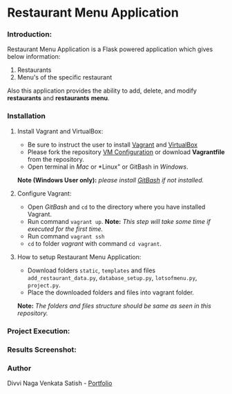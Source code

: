 # Restaurant Menu Application

### Introduction:

Restaurant Menu Application is a Flask powered application which gives below information:
   1. Restaurants
   2. Menu's of the specific restaurant

Also this application provides the ability to add, delete, and modify **restaurants** and **restaurants** **menu**.

### Installation

1. Install Vagrant and VirtualBox:
    - Be sure to instruct the user to install [Vagrant](https://www.vagrantup.com/downloads.html) and [VirtualBox](https://www.virtualbox.org/wiki/Downloads)
    - Please fork the repository [VM Configuration](https://github.com/SatishDivvi/fullstack-nanodegree-vm) or download **Vagrantfile** from the repository.
    - Open terminal in *Mac* or *Linux" or GitBash in *Windows*. 

    **Note (Windows User only):** _please install [GitBash](https://git-scm.com/downloads) if not installed._

2. Configure Vagrant:
    - Open *GitBash* and `cd` to the directory where you have installed Vagrant.
    - Run command `vagrant up`. **Note:** _This step will take some time if executed for the first time._
    - Run command `vagrant ssh`
    - `cd` to folder _vagrant_ with command `cd vagrant`.
3. How to setup Restaurant Menu Application:
    - Download folders `static`, `templates` and files `add_restaurant_data.py`, `database_setup.py`, `lotsofmenu.py`, `project.py`.
    - Place the downloaded folders and files into vagrant folder. 
    
    **Note:** _The folders and files structure should be same as seen in this repository._

### Project Execution:



### Results Screenshot:



### Author

Divvi Naga Venkata Satish - [Portfolio](https://satishdivvi.github.io)

